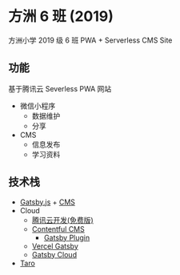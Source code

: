 # 方洲 6 班 (2019)

方洲小学 2019 级 6 班 PWA + Serverless CMS Site

## 功能
基于腾讯云 Severless PWA 网站
* 微信小程序
  * 数据维护
  * 分享
* CMS
  * 信息发布
  * 学习资料
  
## 技术栈
* [Gatsby.js](https://www.gatsbyjs.com/) + [CMS](https://www.gatsbyjs.com/features/cms)  
* Cloud
  * [腾讯云开发(免费版)](https://cloud.tencent.com/document/product/876/47816)
  * [Contentful CMS](https://www.contentful.com/help/gatsby-app/)
    * [Gatsby Plugin](https://www.gatsbyjs.com/plugins/gatsby-source-contentful/)
  * [Vercel Gatsby](https://vercel.com/solutions/gatsby#the-easiest-way-to-deploy)
  * [Gatsby Cloud](https://www.gatsbyjs.com/docs/how-to/previews-deploys-hosting/deploying-to-gatsby-cloud/)
* [Taro](https://taro.jd.com/)

